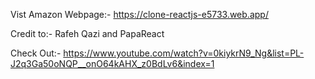 Vist Amazon Webpage:- https://clone-reactjs-e5733.web.app/

Credit to:- Rafeh Qazi and PapaReact

Check Out:- https://www.youtube.com/watch?v=0kiykrN9_Ng&list=PL-J2q3Ga50oNQP__onO64kAHX_z0BdLv6&index=1
